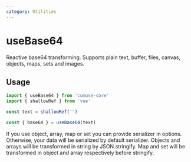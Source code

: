 ```yaml
---
category: Utilities
---
```


# useBase64

Reactive base64 transforming. Supports plain text, buffer, files, canvas, objects, maps, sets and images.

## Usage

```ts
import { useBase64 } from 'comuse-core'
import { shallowRef } from 'vue'

const text = shallowRef('')

const { base64 } = useBase64(text)
```

If you use object, array, map or set you can provide serializer in options. Otherwise, your data will be serialized by default serializer.
Objects and arrays will be transformed in string by JSON.stringify. Map and set will be transformed in object and array respectively before stringify.
